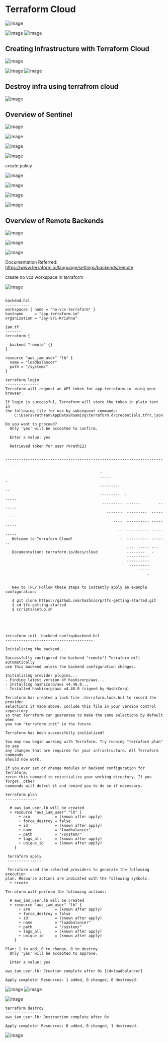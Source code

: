 Terraform Cloud
===============

![image](https://user-images.githubusercontent.com/53966749/208887938-28e8a408-7c22-43fa-ac5b-637f3105ebf8.png)

![image](https://user-images.githubusercontent.com/53966749/208888724-2bafed3f-8b40-4fca-8bd3-c3dd669e88a6.png)
![image](https://user-images.githubusercontent.com/53966749/208888848-1d2a42b4-d63d-4701-8059-08c4684b6fdb.png)


Creating Infrastructure with Terraform Cloud
--------------------------------------------

![image](https://user-images.githubusercontent.com/53966749/208916653-1c082678-893b-46ec-a75e-e9a8fb36458f.png)

![image](https://user-images.githubusercontent.com/53966749/208916118-30c49de2-36f2-4d64-9f92-8a8972f130b2.png)
![image](https://user-images.githubusercontent.com/53966749/208916266-93d5dcfb-0745-4efe-8381-0f426d1308eb.png)


Destroy infra using terrafrom cloud
----------------------------------
![image](https://user-images.githubusercontent.com/53966749/208917389-0627d5e6-c22e-4d6a-ad21-36d8771bda9b.png)


Overview of Sentinel
--------------------

![image](https://user-images.githubusercontent.com/53966749/208918015-44a3a1cd-c107-496d-ba4b-6ae53cb8d3e3.png)

![image](https://user-images.githubusercontent.com/53966749/208918104-d20b49c0-e9e2-4d8f-af98-79aac6e67461.png)

![image](https://user-images.githubusercontent.com/53966749/208918255-b47ff271-b38a-4b3f-9a43-2f0af08bc409.png)

![image](https://user-images.githubusercontent.com/53966749/208918384-574ba3b4-6f67-453b-8505-f2865b1a3df8.png)

create policy

![image](https://user-images.githubusercontent.com/53966749/208918674-a69810ee-5b1f-4c70-81fa-c03f0fc7c341.png)

![image](https://user-images.githubusercontent.com/53966749/208918758-e7a2bf5d-3ef5-4da5-ba5d-7b4d086a6ac3.png)

![image](https://user-images.githubusercontent.com/53966749/208918859-f3cea85a-b321-483b-a190-c04c34ec5875.png)

![image](https://user-images.githubusercontent.com/53966749/208919116-a653b07e-e376-4bd7-9f99-b2d5d30e6665.png)


Overview of Remote Backends
--------------------------
![image](https://user-images.githubusercontent.com/53966749/208919266-b640cfee-a970-4f5e-8dcd-2b4e92048dab.png)

![image](https://user-images.githubusercontent.com/53966749/208919335-aa117de8-19c9-4470-88f6-060f711dd2d7.png)


![image](https://user-images.githubusercontent.com/53966749/208926080-86942fe7-7851-4627-b617-a719a44baa31.png)

Documentation Referred:
https://www.terraform.io/language/settings/backends/remote

create no vcs workspace in terraform

![image](https://user-images.githubusercontent.com/53966749/208932925-251f0c22-4720-419c-9442-5de7870efd56.png)


```

backend.hcl
----------- 
workspaces { name = "no-vcs-terraform" }
hostname     = "app.terraform.io"
organization = "Jay-Sri-Krishna"

iam.tf
-------
terraform {
 
  backend "remote" {}
}

resource "aws_iam_user" "lb" {
  name = "loadbalancer"
  path = "/system/"
}

terraform login
---------------
Terraform will request an API token for app.terraform.io using your browser.

If login is successful, Terraform will store the token in plain text in
the following file for use by subsequent commands:
    C:\Users\rathram\AppData\Roaming\terraform.d\credentials.tfrc.json

Do you want to proceed?
  Only 'yes' will be accepted to confirm.

  Enter a value: yes
  
  Retrieved token for user rkrath123


---------------------------------------------------------------------------------

                                          -
                                          -----                           -
                                          ---------                      --
                                          ---------  -                -----
                                           ---------  ------        -------
                                             -------  ---------  ----------
                                                ----  ---------- ----------
                                                  --  ---------- ----------
   Welcome to Terraform Cloud!                     -  ---------- -------
                                                      ---  ----- ---
   Documentation: terraform.io/docs/cloud             --------   -
                                                      ----------
                                                      ----------
                                                       ---------
                                                           -----
                                                               -


   New to TFC? Follow these steps to instantly apply an example configuration:

   $ git clone https://github.com/hashicorp/tfc-getting-started.git
   $ cd tfc-getting-started
   $ scripts/setup.sh





terraform init -backend-config=backend.hcl
---------------------------------------

Initializing the backend...

Successfully configured the backend "remote"! Terraform will automatically
use this backend unless the backend configuration changes.

Initializing provider plugins...
- Finding latest version of hashicorp/aws...
- Installing hashicorp/aws v4.48.0...
- Installed hashicorp/aws v4.48.0 (signed by HashiCorp)

Terraform has created a lock file .terraform.lock.hcl to record the provider
selections it made above. Include this file in your version control repository
so that Terraform can guarantee to make the same selections by default when
you run "terraform init" in the future.

Terraform has been successfully initialized!

You may now begin working with Terraform. Try running "terraform plan" to see
any changes that are required for your infrastructure. All Terraform commands
should now work.

If you ever set or change modules or backend configuration for Terraform,
rerun this command to reinitialize your working directory. If you forget, other
commands will detect it and remind you to do so if necessary.

terraform plan
--------------

  # aws_iam_user.lb will be created
  + resource "aws_iam_user" "lb" {
      + arn           = (known after apply)
      + force_destroy = false
      + id            = (known after apply)
      + name          = "loadbalancer"
      + path          = "/system/"
      + tags_all      = (known after apply)
      + unique_id     = (known after apply)
    }
    
 terraform apply
 ---------------
 
 Terraform used the selected providers to generate the following execution
plan. Resource actions are indicated with the following symbols:
  + create

Terraform will perform the following actions:

  # aws_iam_user.lb will be created
  + resource "aws_iam_user" "lb" {
      + arn           = (known after apply)
      + force_destroy = false
      + id            = (known after apply)
      + name          = "loadbalancer"
      + path          = "/system/"
      + tags_all      = (known after apply)
      + unique_id     = (known after apply)
    }

Plan: 1 to add, 0 to change, 0 to destroy.
  Only 'yes' will be accepted to approve.

  Enter a value: yes

aws_iam_user.lb: Creation complete after 0s [id=loadbalancer]

Apply complete! Resources: 1 added, 0 changed, 0 destroyed.

```

![image](https://user-images.githubusercontent.com/53966749/208936635-dd3f5539-f003-4e24-8c79-3ccd0af2adc0.png)
![image](https://user-images.githubusercontent.com/53966749/208936837-4273b382-8802-4703-a209-93ba70f9b801.png)

![image](https://user-images.githubusercontent.com/53966749/208937016-69fd484d-15ee-4949-91fc-e6bbb20ec49b.png)

```
terraform destroy
----------------
aws_iam_user.lb: Destruction complete after 0s

Apply complete! Resources: 0 added, 0 changed, 1 destroyed.

```
![image](https://user-images.githubusercontent.com/53966749/208937720-162b0773-cd5a-48ea-9ec5-f0ee5b2fb627.png)

